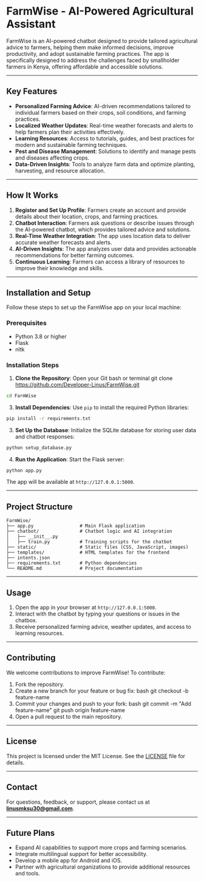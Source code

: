 # FarmWise - AI-Powered Agricultural Assistant

FarmWise is an AI-powered chatbot designed to provide tailored agricultural advice to farmers, helping them make informed decisions, improve productivity, and adopt sustainable farming practices. The app is specifically designed to address the challenges faced by smallholder farmers in Kenya, offering affordable and accessible solutions.

---

## Key Features

- **Personalized Farming Advice**: AI-driven recommendations tailored to individual farmers based on their crops, soil conditions, and farming practices.
- **Localized Weather Updates**: Real-time weather forecasts and alerts to help farmers plan their activities effectively.
- **Learning Resources**: Access to tutorials, guides, and best practices for modern and sustainable farming techniques.
- **Pest and Disease Management**: Solutions to identify and manage pests and diseases affecting crops.
- **Data-Driven Insights**: Tools to analyze farm data and optimize planting, harvesting, and resource allocation.

---

## How It Works

1. **Register and Set Up Profile**: Farmers create an account and provide details about their location, crops, and farming practices.
2. **Chatbot Interaction**: Farmers ask questions or describe issues through the AI-powered chatbot, which provides tailored advice and solutions.
3. **Real-Time Weather Integration**: The app uses location data to deliver accurate weather forecasts and alerts.
4. **AI-Driven Insights**: The app analyzes user data and provides actionable recommendations for better farming outcomes.
5. **Continuous Learning**: Farmers can access a library of resources to improve their knowledge and skills.

---

## Installation and Setup

Follow these steps to set up the FarmWise app on your local machine:

### Prerequisites
- Python 3.8 or higher
- Flask
- nltk

### Installation Steps

1. **Clone the Repository**:
Open your Git bash or terminal
git clone https://github.com/Developer-Linus/FarmWise.git
```bash
cd FarmWise
```

3. **Install Dependencies**:
   Use `pip` to install the required Python libraries:
```bash
pip install -r requirements.txt
```
3. **Set Up the Database**:
   Initialize the SQLite database for storing user data and chatbot responses:
```bash
python setup_database.py
```
4. **Run the Application**:
   Start the Flask server:
```bash
python app.py
```

The app will be available at `http://127.0.0.1:5000`.


---

## Project Structure
```
FarmWise/
├── app.py                 # Main Flask application
├── chatbot/               # Chatbot logic and AI integration
│   ├── __init__.py
│   ├── train.py           # Training scripts for the chatbot
├── static/                # Static files (CSS, JavaScript, images)
├── templates/             # HTML templates for the frontend
├── intents.json       
├── requirements.txt       # Python dependencies
└── README.md              # Project documentation
```

---

## Usage

1. Open the app in your browser at `http://127.0.0.1:5000`.
2. Interact with the chatbot by typing your questions or issues in the chatbox.
3. Receive personalized farming advice, weather updates, and access to learning resources.

---

## Contributing

We welcome contributions to improve FarmWise! To contribute:

1. Fork the repository.
2. Create a new branch for your feature or bug fix:
   bash
git checkout -b feature-name
3. Commit your changes and push to your fork:
bash
git commit -m "Add feature-name"
git push origin feature-name
4. Open a pull request to the main repository.

---

## License

This project is licensed under the MIT License. See the [LICENSE](LICENSE) file for details.

---

## Contact

For questions, feedback, or support, please contact us at **linusmksu30@gmail.com**.

---

## Future Plans

- Expand AI capabilities to support more crops and farming scenarios.
- Integrate multilingual support for better accessibility.
- Develop a mobile app for Android and iOS.
- Partner with agricultural organizations to provide additional resources and tools.
